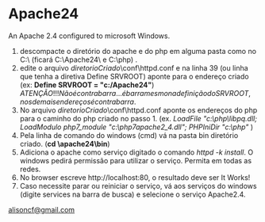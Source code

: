 # Apache24

An Apache 2.4 configured to microsoft Windows.

 1. descompacte o diretório do apache e do php em alguma pasta como no C:\ (ficará C:\Apache24\ e C:\php) .
 2. edite o arquivo $diretorioCriado$\conf\httpd.conf e na linha 39 (ou linha que tenha a diretiva Define SRVROOT) aponte para o endereço criado (ex: <b> Define SRVROOT = "c:/Apache24"</b>) $ATENÇÃO!!! Não é contra barra... é barra mesmo na definição do SRVROOT, nos demais endereços é contrabarra$.
 3. No arquivo $diretorioCriado$\conf\httpd.conf aponte os endereços do php para o caminho do php criado no passo 1. (ex. <i>LoadFile "c:\php\libpq.dll; LoadModulo php7_module "c:\php7apache2_4.dll"; PHPIniDir "c:\php" </i>) 
 5. Pela linha de comando do windows (cmd) vá na pasta bin diretório criado. (<b>cd \apache24\bin</b>)
 6. Adiciona o apache como serviço digitado o comando <i>httpd -k install</i>. O windows pedirá permissão para utilizar o serviço. Permita em todas as redes.
 7. No browser escreve http://localhost:80, o resultado deve ser It Works!
 8. Caso necessite parar ou reiniciar o serviço, vá aos serviços do windows (digite services na barra de busca) e selecione o serviço Apache2.4. 


alisoncf@gmail.com
